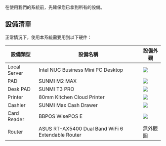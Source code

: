 在使用我們的系統前，先確保您已拿到所有的設備。

## 設備清單
正常情況下，使用本系統需要用到以下硬件：

| 設備類型         | 設備名稱                                              | 設備外觀                                                                                                     |
|--------------|---------------------------------------------------|----------------------------------------------------------------------------------------------------------|
| Local Server | Intel NUC Business Mini PC Desktop                | ![](https://github.com/SugarLam1207/Proton-docs-template/blob/1.1/docs/source/images/Local%20Server.png) |
| PAD          | SUNMI M2 MAX                                      | ![](https://raw.githubusercontent.com/SugarLam1207/Proton-docs-template/1.1/docs/source/images/Pad.png)     |
| Desk PAD     | SUNMI T3 PRO                                      | ![](https://raw.githubusercontent.com/SugarLam1207/Proton-docs-template/1.1/docs/source/images/Desh%20Pad.png)     |
| Printer      | 80mm Kitchen Cloud Printer                        | ![](https://raw.githubusercontent.com/SugarLam1207/Proton-docs-template/1.1/docs/source/images/Printer.png)      |
| Cashier      | SUNMI Max Cash Drawer                             | ![](https://raw.githubusercontent.com/SugarLam1207/Proton-docs-template/1.1/docs/source/images/Counter%20Cashier.png)        |
| Card Reader  | BBPOS WisePOS E                                   | ![](https://raw.githubusercontent.com/SugarLam1207/Proton-docs-template/1.1/docs/source/images/BBPOS.png)          |
| Router       | ASUS RT-AX5400 Dual Band WiFi 6 Extendable Router | 無外觀圖                                                                                                     |
